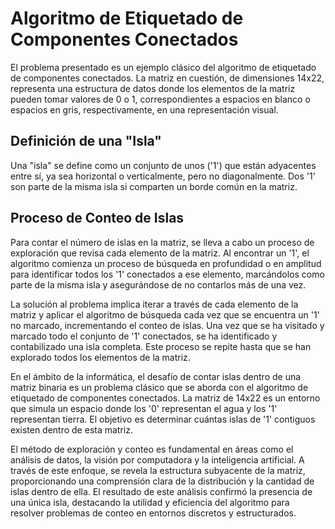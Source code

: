 # Algoritmo de Etiquetado de Componentes Conectados

El problema presentado es un ejemplo clásico del algoritmo de etiquetado de componentes conectados. La matriz en cuestión, de dimensiones 14x22, representa una estructura de datos donde los elementos de la matriz pueden tomar valores de 0 o 1, correspondientes a espacios en blanco o espacios en gris, respectivamente, en una representación visual.

## Definición de una "Isla"

Una "isla" se define como un conjunto de unos ('1') que están adyacentes entre sí, ya sea horizontal o verticalmente, pero no diagonalmente. Dos '1' son parte de la misma isla si comparten un borde común en la matriz.

## Proceso de Conteo de Islas

Para contar el número de islas en la matriz, se lleva a cabo un proceso de exploración que revisa cada elemento de la matriz. Al encontrar un '1', el algoritmo comienza un proceso de búsqueda en profundidad o en amplitud para identificar todos los '1' conectados a ese elemento, marcándolos como parte de la misma isla y asegurándose de no contarlos más de una vez.

La solución al problema implica iterar a través de cada elemento de la matriz y aplicar el algoritmo de búsqueda cada vez que se encuentra un '1' no marcado, incrementando el conteo de islas. Una vez que se ha visitado y marcado todo el conjunto de '1' conectados, se ha identificado y contabilizado una isla completa. Este proceso se repite hasta que se han explorado todos los elementos de la matriz.


En el ámbito de la informática, el desafío de contar islas dentro de una matriz binaria es un problema clásico que se aborda con el algoritmo de etiquetado de componentes conectados. La matriz de 14x22 es un entorno que simula un espacio donde los '0' representan el agua y los '1' representan tierra. El objetivo es determinar cuántas islas de '1' contiguos existen dentro de esta matriz.

El método de exploración y conteo es fundamental en áreas como el análisis de datos, la visión por computadora y la inteligencia artificial. A través de este enfoque, se revela la estructura subyacente de la matriz, proporcionando una comprensión clara de la distribución y la cantidad de islas dentro de ella. El resultado de este análisis confirmó la presencia de una única isla, destacando la utilidad y eficiencia del algoritmo para resolver problemas de conteo en entornos discretos y estructurados.
